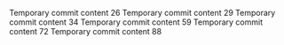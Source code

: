 Temporary commit content 26
Temporary commit content 29
Temporary commit content 34
Temporary commit content 59
Temporary commit content 72
Temporary commit content 88
